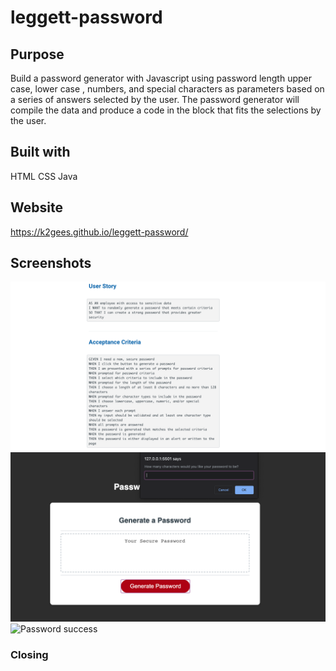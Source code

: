 # leggett-password

## Purpose
Build a password generator with Javascript using password length upper case, lower case , numbers, and special characters as parameters based on a series of answers selected by the user. The password generator will compile the data and produce a code in the block that fits the selections by the user.   

## Built with
HTML
CSS
Java

## Website
https://k2gees.github.io/leggett-password/

## Screenshots
![Acceptance criteria](./assets/images/acceptance-criteria.png)
![Window prompt](./assets/images/window-prompt.png)
![Password success](./assets/images/password-success)

### Closing

